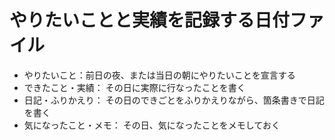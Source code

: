 # やりたいことと実績を記録する日付ファイル
*  やりたいこと：前日の夜、または当日の朝にやりたいことを宣言する
*  できたこと・実績： その日に実際に行なったことを書く
*  日記・ふりかえり： その日のできごとをふりかえりながら、箇条書きで日記を書く
*  気になったこと・メモ： その日、気になったことをメモしておく
